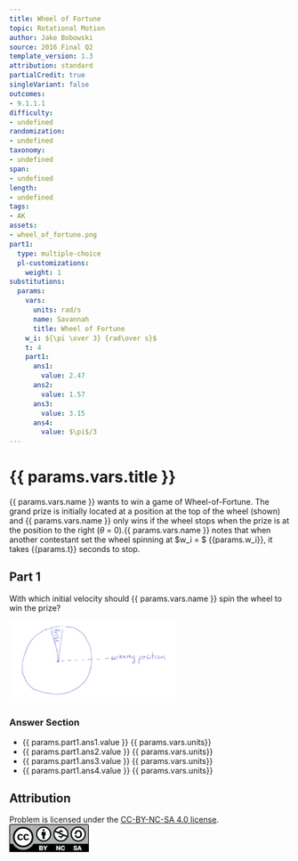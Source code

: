 ```yaml
---
title: Wheel of Fortune
topic: Rotational Motion
author: Jake Bobowski
source: 2016 Final Q2
template_version: 1.3
attribution: standard
partialCredit: true
singleVariant: false
outcomes:
- 9.1.1.1
difficulty:
- undefined
randomization:
- undefined
taxonomy:
- undefined
span:
- undefined
length:
- undefined
tags:
- AK
assets:
- wheel_of_fortune.png
part1:
  type: multiple-choice
  pl-customizations:
    weight: 1
substitutions:
  params:
    vars:
      units: rad/s
      name: Savannah
      title: Wheel of Fortune
    w_i: ${\pi \over 3} {rad\over s}$
    t: 4
    part1:
      ans1:
        value: 2.47
      ans2:
        value: 1.57
      ans3:
        value: 3.15
      ans4:
        value: $\pi$/3
---
```

# {{ params.vars.title }}
{{ params.vars.name }} wants to win a game of Wheel-of-Fortune.
The grand prize is initially located at a position at the top of the wheel (shown) and {{ params.vars.name }} only wins if the wheel stops when the prize is at the position to the right ($\theta$ = 0).{{ params.vars.name }} notes that when another contestant set the wheel spinning at $w_i = $ {{params.w_i}}, it takes {{params.t}} seconds to stop.

## Part 1

With which initial velocity should {{ params.vars.name }} spin the wheel to win the prize?

<img src="wheel_of_fortune.png" alt="Image of a wheel showing the winning section to be between the top center of the wheel, and approximately 10 degrees to the left." width=300>

### Answer Section

- {{ params.part1.ans1.value }} {{ params.vars.units}}
- {{ params.part1.ans2.value }} {{ params.vars.units}}
- {{ params.part1.ans3.value }} {{ params.vars.units}}
- {{ params.part1.ans4.value }} {{ params.vars.units}}

## Attribution

Problem is licensed under the [CC-BY-NC-SA 4.0 license](https://creativecommons.org/licenses/by-nc-sa/4.0/).<br> ![The Creative Commons 4.0 license requiring attribution-BY, non-commercial-NC, and share-alike-SA license.](https://raw.githubusercontent.com/firasm/bits/master/by-nc-sa.png)